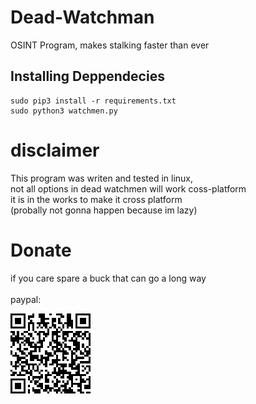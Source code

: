 # Dead-Watchman
OSINT Program, makes stalking faster than ever


## Installing Deppendecies

```
sudo pip3 install -r requirements.txt
sudo python3 watchmen.py
```

# disclaimer

This program was writen and tested in linux, \
not all options in dead watchmen will work coss-platform \
it is in the works to make it cross platform \
(probally not gonna happen because im lazy)


# Donate
if you care spare a buck that can go a long way \
\
paypal:

<img src="assets\picture\code.png">
